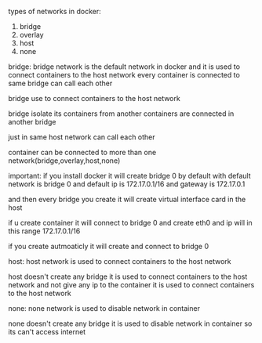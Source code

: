 types of networks in docker:

1. bridge
2. overlay
3. host
4. none

bridge:
bridge network is the default network in docker
and it is used to connect containers to the host network
every container is connected to same bridge  can  call each other

bridge use to connect containers to the host network

bridge isolate its containers from another containers are 
connected in another bridge 

just in same host network can call each other 

container can be connected to more than one network(bridge,overlay,host,none)



important:
if you install docker it will create bridge 0 by default
with default network is bridge 0 and default ip is 172.17.0.1/16 and gateway is 172.17.0.1

and then  every bridge you create it will create virtual interface card  in the host 

if u create container it will connect to bridge 0 and 
create eth0 and ip will in this range 172.17.0.1/16



if you create  autmoaticly it will create and connect to bridge 0




host:
host network is used to connect containers to the host network

host doesn't create any bridge it is used to connect containers to the host network
and not give any ip to the container it is used to connect containers to the host network

none:
none network is used to disable network in container

none doesn't create any bridge it is used to disable network in container
so its can't access internet 


